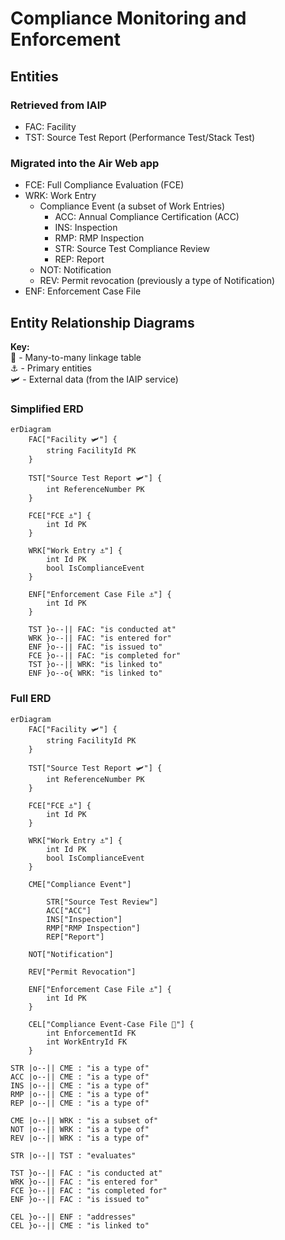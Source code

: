 # Compliance Monitoring and Enforcement

## Entities

### Retrieved from IAIP

- FAC: Facility
- TST: Source Test Report (Performance Test/Stack Test)

### Migrated into the Air Web app

- FCE: Full Compliance Evaluation (FCE)
- WRK: Work Entry
    - Compliance Event (a subset of Work Entries)
        - ACC: Annual Compliance Certification (ACC)
        - INS: Inspection
        - RMP: RMP Inspection
        - STR: Source Test Compliance Review
        - REP: Report
    - NOT: Notification
    - REV: Permit revocation (previously a type of Notification)
- ENF: Enforcement Case File

## Entity Relationship Diagrams

**Key:**<br>
🔗 - Many-to-many linkage table<br>
⚓ - Primary entities<br>
🛩️ - External data (from the IAIP service)

### Simplified ERD

```mermaid
erDiagram
    FAC["Facility 🛩️"] {
        string FacilityId PK
    }

    TST["Source Test Report 🛩️"] {
        int ReferenceNumber PK
    }

    FCE["FCE ⚓"] {
        int Id PK
    }

    WRK["Work Entry ⚓"] {
        int Id PK
        bool IsComplianceEvent
    }

    ENF["Enforcement Case File ⚓"] {
        int Id PK
    }

    TST }o--|| FAC: "is conducted at"
    WRK }o--|| FAC: "is entered for"
    ENF }o--|| FAC: "is issued to"
    FCE }o--|| FAC: "is completed for"
    TST }o--|| WRK: "is linked to"
    ENF }o--o{ WRK: "is linked to"

```

### Full ERD

```mermaid
erDiagram
    FAC["Facility 🛩️"] {
        string FacilityId PK
    }

    TST["Source Test Report 🛩️"] {
        int ReferenceNumber PK
    }

    FCE["FCE ⚓"] {
        int Id PK
    }

    WRK["Work Entry ⚓"] {
        int Id PK
        bool IsComplianceEvent
    }

    CME["Compliance Event"]

        STR["Source Test Review"]
        ACC["ACC"]
        INS["Inspection"]
        RMP["RMP Inspection"]
        REP["Report"]

    NOT["Notification"]
    
    REV["Permit Revocation"]

    ENF["Enforcement Case File ⚓"] {
        int Id PK
    }

    CEL["Compliance Event-Case File 🔗"] {
        int EnforcementId FK
        int WorkEntryId FK
    }

STR |o--|| CME : "is a type of"
ACC |o--|| CME : "is a type of"
INS |o--|| CME : "is a type of"
RMP |o--|| CME : "is a type of"
REP |o--|| CME : "is a type of"

CME |o--|| WRK : "is a subset of"
NOT |o--|| WRK : "is a type of"
REV |o--|| WRK : "is a type of"

STR |o--|| TST : "evaluates"

TST }o--|| FAC : "is conducted at"
WRK }o--|| FAC : "is entered for"
FCE }o--|| FAC : "is completed for"
ENF }o--|| FAC : "is issued to"

CEL }o--|| ENF : "addresses"
CEL }o--|| CME : "is linked to"

```
